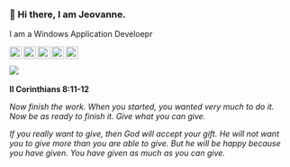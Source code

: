 ### 👋 Hi there, I am Jeovanne.

 I am a Windows Application Develoepr
<!--
**jeovDev/jeovDev** is a ✨ _special_ ✨ repository because its `README.md` (this file) appears on your GitHub profile.
-->

<a href="https://www.linkedin.com/in/jeovannelugo/">
  <img align="left" alt="Jeov's LinkedIn" width="22px" src="https://cdn.jsdelivr.net/npm/simple-icons@v3/icons/linkedin.svg" />
</a>

<a href="https://www.deviantart.com/lugzter">
  <img align="left" alt="Jeov's DeviantArt" width="22px" src="https://cdn.jsdelivr.net/npm/simple-icons@v3/icons/deviantart.svg" />
</a>

<a href="https://twitter.com/jeov_vanne">
  <img align="left" alt="Jeov's Twitter" width="22px" src="https://cdn.jsdelivr.net/npm/simple-icons@v3/icons/twitter.svg" />
</a>

<a href="https://www.instagram.com/__jeov_vanne__/">
  <img align="left" alt="Jeov's Instagram" width="22px" src="https://cdn.jsdelivr.net/npm/simple-icons@v3/icons/instagram.svg" />
</a>

<a href="https://www.youtube.com/channel/UCg25rWkbFuA2-s8RJIwnCrw?view_as=subscriber">
  <img align="left" alt="Jeov's Youtube" width="22px" src="https://cdn.jsdelivr.net/npm/simple-icons@v3/icons/youtube.svg" />
</a>

<br/>
<br/>




<a href="https://github.com/jeovdev">
  <img align="center" src="https://github-readme-stats.vercel.app/api/top-langs/?username=jeovdev&theme=light&hide_langs_below=1" />
</a>
<br/>

<br/>
<b>II Corinthians 8:11-12</b>

<i> Now finish the work. When you started, you wanted very much to do it. Now be as ready to finish it. Give what you can give.

If you really want to give, then God will accept your gift. He will not want you to give more than you are able to give. But he will be happy because you have given. You have given as much as you can give. </i>

